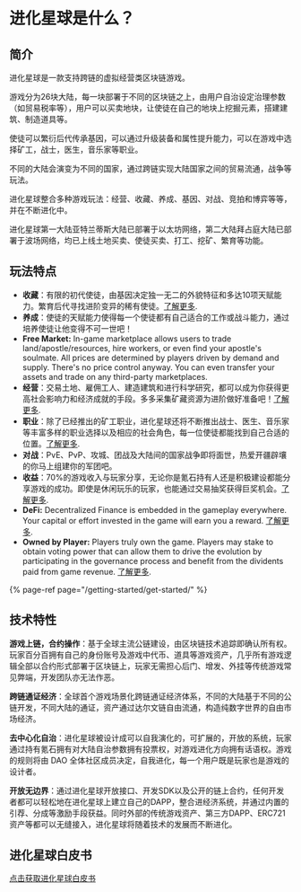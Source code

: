 # 进化星球是什么？

## 简介

进化星球是一款支持跨链的虚拟经营类区块链游戏。

游戏分为26块大陆，每一块部署于不同的区块链之上，由用户自治设定治理参数（如贸易税率等），用户可以买卖地块，让使徒在自己的地块上挖掘元素，搭建建筑、制造道具等。

使徒可以繁衍后代传承基因，可以通过升级装备和属性提升能力，可以在游戏中选择矿工，战士，医生，音乐家等职业。

不同的大陆会演变为不同的国家，通过跨链实现大陆国家之间的贸易流通，战争等玩法。

进化星球整合多种游戏玩法：经营、收藏、养成、基因、对战、竞拍和博弈等等，并在不断进化中。

进化星球第一大陆亚特兰蒂斯大陆已部署于以太坊网络，第二大陆拜占庭大陆已部署于波场网络，均已上线土地买卖、使徒买卖、打工、挖矿、繁育等功能。

## 玩法特点

* **收藏**：有限的初代使徒，由基因决定独一无二的外貌特征和多达10项天赋能力。繁育后代寻找进阶变异的稀有使徒。[了解更多](../getting-started/game-entities/apostle/).
* **养成**：使徒的天赋能力使得每一个使徒都有自己适合的工作或战斗能力，通过培养使徒让他变得不可一世吧！
* **Free Market:** In-game marketplace allows users to trade land/apostle/resources, hire workers, or even find your apostle's soulmate. All prices are determined by players driven by demand and supply. There's no price control anyway. You can even transfer your assets and trade on any third-party marketplaces.
* **经营**：交易土地、雇佣工人、建造建筑和进行科学研究，都可以成为你获得更高社会影响力和经济成就的手段。多多采集矿藏资源为进阶做好准备吧！[了解更多](../advanced/trading/).
* **职业**：除了已经推出的矿工职业，进化星球还将不断推出战士、医生、音乐家等丰富多样的职业选择以及相应的社会角色，每一位使徒都能找到自己合适的位置。[了解更多](../getting-started/game-entities/apostle/skills.md#occupations).
* **对战**：PvE、PvP、攻城、团战及大陆间的国家战争即将面世，热爱开疆辟壤的你马上组建你的军团吧。
* **收益**：70%的游戏收入与玩家分享，无论你是氪石持有人还是积极建设都能分享游戏的成功。即使是休闲玩乐的玩家，也能通过交易抽奖获得巨奖机会。[了解更多](../advanced/evolution-land-dao/revenue-model.md).
* **DeFi:** Decentralized Finance is embedded in the gameplay everywhere. Your capital or effort invested in the game will earn you a reward. [了解更多](../advanced/furnace.md).
* **Owned by Player:** Players truly own the game. Players may stake to obtain voting power that can allow them to drive the evolution by participating in the governance process and benefit from the dividents paid from game revenue.  [了解更多](../advanced/evolution-land-dao/).

{% page-ref page="/getting-started/get-started/" %}

## 技术特性

**游戏上链，合约操作**：基于全球主流公链建设，由区块链技术追踪即确认所有权。玩家百分百拥有自己的身份账号及游戏中代币、道具等游戏资产，几乎所有游戏逻辑全部以合约形式部署于区块链上，玩家无需担心后门、增发、外挂等传统游戏常见弊端，开发团队亦无法作恶。

**跨链通证经济**：全球首个游戏场景化跨链通证经济体系，不同的大陆基于不同的公链开发，不同大陆的通证，资产通过达尔文链自由流通，构造纯数字世界的自由市场经济。

**去中心化自治**：进化星球被设计成可以⾃我演化的，可扩展的，开放的系统，玩家通过持有氪石拥有对大陆自治参数拥有投票权，对游戏进化方向拥有话语权。游戏的规则将由 DAO 全体社区成员决定，⾃我进化，每⼀个⽤户既是玩家也是游戏的设计者。

**开放无边界**：通过进化星球开放接口、开发SDK以及公开的链上合约，任何开发者都可以轻松地在进化星球上建立自己的DAPP，整合进经济系统，并通过内置的引荐、分成等激励手段获益。同时外部的传统游戏资产、第三方DAPP、ERC721资产等都可以无缝接入，进化星球将随着技术的发展而不断进化。

## **进化星球白皮书**

[点击获取进化星球白皮书](https://imgland.l2me.com/files/evolutionland/whitepaper_cn.pdf?t=20181008)

